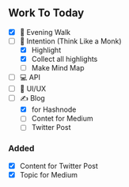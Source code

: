 ## Work To Today
- [x] 🚶 Evening Walk
- [ ] 📕 Intention (Think Like a Monk)
  - [x] Highlight
  - [x] Collect all highlights
  - [ ] Make Mind Map
- [ ] 💻 API
- [ ] 📝 UI/UX 
- [ ] ✍ Blog 
  - [x] for Hashnode
  - [ ] Contet for Medium
  - [ ] Twitter Post
### Added
  - [x] Content for Twitter Post
  - [x] Topic for Medium
